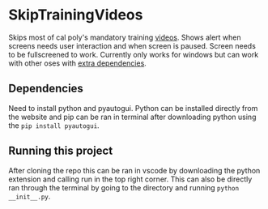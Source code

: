 # SkipTrainingVideos
Skips most of cal poly's mandatory training [videos](https://calpolystudents-ca.safecolleges.com/training/assignments). Shows alert when screens needs user interaction and when screen is paused. Screen needs to be fullscreened to work. Currently only works for windows but can work with other oses with [extra dependencies](https://pyautogui.readthedocs.io/en/latest/install.html#linux).

## Dependencies 
Need to install python and pyautogui. Python can be installed directly from the website and pip can be ran in terminal after downloading python using the `pip install pyautogui`.

## Running this project
After cloning the repo this can be ran in vscode by downloading the python extension and calling run in the top right corner. This can also be directly ran through the terminal by going to the directory and running `python __init__.py`.